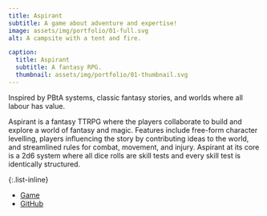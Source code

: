 ```yaml
---
title: Aspirant
subtitle: A game about adventure and expertise!
image: assets/img/portfolio/01-full.svg
alt: A campsite with a tent and fire.

caption:
  title: Aspirant
  subtitle: A fantasy RPG.
  thumbnail: assets/img/portfolio/01-thumbnail.svg
---
```

Inspired by PBtA systems, classic fantasy stories, and worlds where all labour has value.

Aspirant is a fantasy TTRPG where the players collaborate to build and explore a world of fantasy and magic. Features include free-form character levelling, players influencing the story by contributing ideas to the world, and streamlined rules for combat, movement, and injury. Aspirant at its core is a 2d6 system where all dice rolls are skill tests and every skill test is identically structured.

{:.list-inline}
- [Game](https://aspirantrpg.com/)
- [GitHub](https://github.com/bombasticSlacks/Aspirant)

